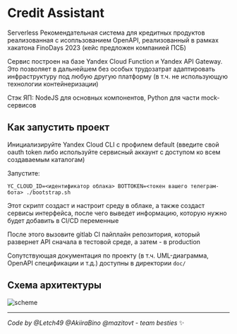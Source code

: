 # Credit Assistant

Serverless Рекомендательная система для кредитных продуктов реализованная с исопльзованием OpenAPI, реализованный в рамках хакатона FinoDays 2023 (кейс предложен компанией ПСБ)

Сервис построен на базе Yandex Cloud Function и Yandex API Gateway. Это позволяет в дальнейшем без особых трудозатрат адаптировать инфраструктуру под любую другую платформу (в т.ч. не использующую технологии контейнеризации)

Стэк ЯП: NodeJS для основных компонентов, Python для части mock-сервисов

## Как запустить проект

Инициализируйте Yandex Cloud CLI с профилем default (введите свой oauth token либо используйте сервисный аккаунт с доступом ко всем создаваемым каталогам)

Запустите:
```
YC_CLOUD_ID=<идентификатор облака> BOTTOKEN=<токен вашего телеграм-бота> ./bootstrap.sh
```

Этот скрипт создаст и настроит среду в облаке, а также создаст сервисы интерфейса, после чего выведет информацию, которую нужно будет добавить в CI/CD переменные

После этого вызовите gitlab CI пайплайн репозитория, который развернет API сначала в тестовой среде, а затем - в production

Сопутствующая документация по проекту (в т.ч. UML-диаграмма, OpenAPI спецификации и т.д.) доступны в директории `doc/`

## Схема архитектуры

![scheme]([./pictures/image.png](https://github.com/nnagibator228/Credit-Assistant-PCB/blob/main/docs/scheme.png)https://github.com/nnagibator228/Credit-Assistant-PCB/blob/main/docs/scheme.png)

---

*Code by @Letch49 @AkiiraBino @mazitovt - team besties* ✨
